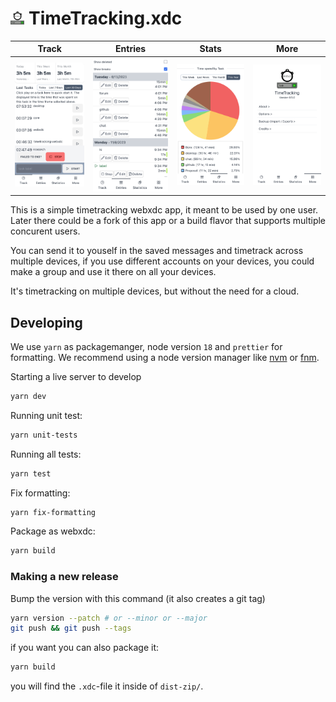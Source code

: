 # <img src="public/icon.png" width=50 style="width:0.8em" /> TimeTracking.xdc

| Track                                                            | Entries                                                              | Stats                                                                 | More                                                           |
| ---------------------------------------------------------------- | -------------------------------------------------------------------- | --------------------------------------------------------------------- | -------------------------------------------------------------- |
| ![screenshot of the track screen](./README-ASSETS/TrackPage.png) | ![screenshot of the entries screen](./README-ASSETS/EntriesPage.png) | ![screenshot of the statistics screen](./README-ASSETS/StatsPage.png) | ![screenshot of the more screen](./README-ASSETS/MorePage.png) |

This is a simple timetracking webxdc app, it meant to be used by one user. Later there could be a fork of this app or a build flavor that supports multiple concurent users.

You can send it to youself in the saved messages and timetrack across multiple devices, if you use different accounts on your devices, you could make a group and use it there on all your devices.

It's timetracking on multiple devices, but without the need for a cloud.

## Developing

We use `yarn` as packagemanger, node version `18` and `prettier` for formatting. We recommend using a node version manager like [nvm](https://github.com/nvm-sh/nvm) or [fnm](https://github.com/Schniz/fnm).

Starting a live server to develop

```sh
yarn dev
```

Running unit test:

```sh
yarn unit-tests
```

Running all tests:

```sh
yarn test
```

Fix formatting:

```sh
yarn fix-formatting
```

Package as webxdc:

```sh
yarn build
```

### Making a new release

Bump the version with this command (it also creates a git tag)

```sh
yarn version --patch # or --minor or --major
git push && git push --tags
```

if you want you can also package it:

```sh
yarn build
```

you will find the `.xdc`-file it inside of `dist-zip/`.
